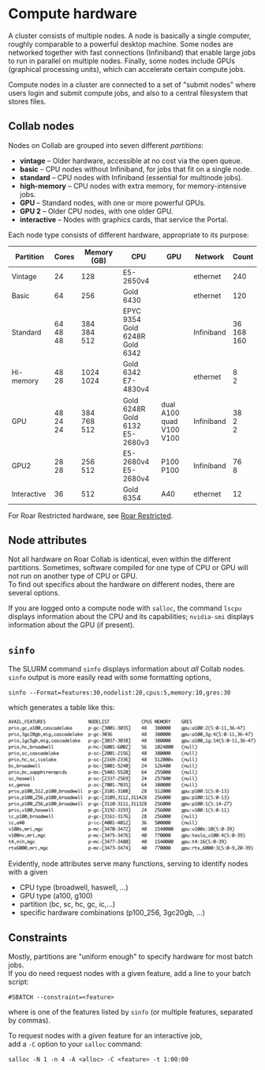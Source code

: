 # Compute hardware

A cluster consists of multiple nodes.
A node is basically a single computer, 
roughly comparable to a powerful desktop machine.
Some nodes are networked together with fast connections (Infiniband)
that enable large jobs to run in parallel on multiple nodes.
Finally, some nodes include GPUs (graphical processing units),
which can accelerate certain compute jobs.

Compute nodes in a cluster 
are connected to a set of "submit nodes"
where users login and submit compute jobs,
and also to a central filesystem that stores files.


## Collab nodes[](#partitions)

Nodes on Collab are grouped into seven different *partitions*:

- **vintage** – Older hardware, accessible at no cost via the open queue.
- **basic** – CPU nodes without Infiniband, for jobs that fit on a single node.
- **standard** – CPU nodes with Infiniband (essential for multinode jobs).
- **high-memory** – CPU nodes with extra memory, for memory-intensive jobs.
- **GPU** – Standard nodes, with one or more powerful GPUs.
- **GPU 2** – Older CPU nodes, with one older GPU.
- **interactive** – Nodes with graphics cards, that service the Portal.

Each node type consists of different hardware, 
appropriate to its purpose:

| Partition | Cores | Memory (GB) | CPU | GPU | Network | Count |
| ---- | ---- | ---- | ---- | ---- | ---- | ---- |
| Vintage | 24 | 128 | E5-2650v4 | | ethernet | 240 |
| Basic | 64 | 256 | Gold 6430 | | ethernet | 120 |
| Standard | 64 <br> 48 <br> 48 | 384 <br> 384 <br> 512 | EPYC 9354 <br> Gold 6248R <br> Gold 6342 | | Infiniband | 36 <br> 168 <br> 160 |
| Hi-memory | 48 <br> 28 | 1024 <br> 1024 | Gold 6342 <br> E7-4830v4 | | ethernet | 8 <br> 2 |
| GPU | 48 <br> 24 <br> 24 | 384 <br> 768 <br> 512 | Gold 6248R <br> Gold 6132 <br> E5-2680v3 | dual A100 <br> quad V100 <br> V100 | Infiniband | 38 <br> 2 <br> 2 |
| GPU2 | 28 <br> 28 | 256 <br> 512 | E5-2680v4 <br> E5-2680v4 | P100 <br> P100 | Infiniband | 76 <br> 8 |
| Interactive | 36 | 512 | Gold 6354 | A40 | ethernet | 12 |

For Roar Restricted hardware, see [Roar Restricted](15_RoarRestricted.md).

## Node attributes

Not all hardware on Roar Collab is identical,
even within the different partitions.
Sometimes, software compiled for one type of CPU or GPU
will not run on another type of CPU or GPU.  
To find out specifics about the hardware on different nodes,
there are several options.

If you are logged onto a compute node with `salloc`, the command `lscpu`
displays information about the CPU and its capabilities;
`nvidia-smi` displays information 
about the GPU (if present).

## `sinfo`

The SLURM command `sinfo` displays information about *all* Collab nodes.
`sinfo` output is more easily read with some formatting options,
```
sinfo --Format=features:30,nodelist:20,cpus:5,memory:10,gres:30
```
which generates a table like this:

![sinfo table](img/sinfo_table.png)

Evidently, node attributes serve many functions, 
serving to identify nodes with a given

- CPU type (broadwell, haswell, ...)
- GPU type (a100, g100)
- partition (bc, sc, hc, gc, ic,...)
- specific hardware combinations (p100_256, 3gc20gb, ...)

## Constraints

Mostly, partitions are "uniform enough"
to specify hardware for most batch jobs.  
If you do need request nodes with a given feature,
add a line to your batch script:
```
#SBATCH --constraint=<feature>
```
where <feature> is one of the features listed by `sinfo`
(or multiple features, separated by commas).

To request nodes with a given feature for an interactive job,  
add a `-C` option to your `salloc` command:
```
salloc -N 1 -n 4 -A <alloc> -C <feature> -t 1:00:00
```
